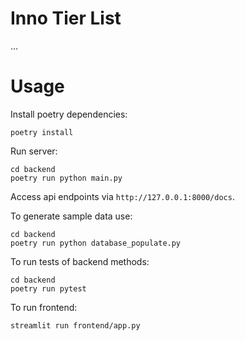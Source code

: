 # Inno Tier List

...

# Usage

Install poetry dependencies:

```
poetry install
```

Run server:

```
cd backend
poetry run python main.py
```

Access api endpoints via `http://127.0.0.1:8000/docs`.


To generate sample data use:
```
cd backend
poetry run python database_populate.py
```

To run tests of backend methods:
```
cd backend
poetry run pytest
```


To run frontend:

```shell
streamlit run frontend/app.py
```